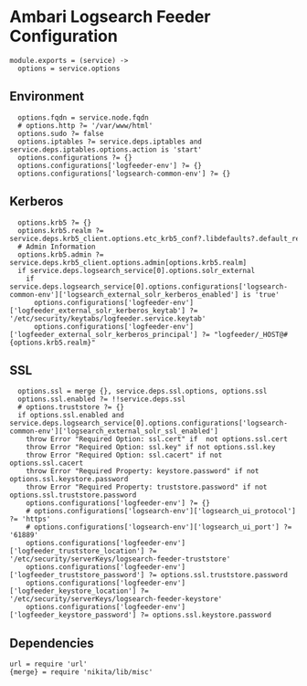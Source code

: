 
# Ambari Logsearch Feeder Configuration

    module.exports = (service) ->
      options = service.options

## Environment

      options.fqdn = service.node.fqdn
      # options.http ?= '/var/www/html'
      options.sudo ?= false
      options.iptables ?= service.deps.iptables and service.deps.iptables.options.action is 'start'
      options.configurations ?= {}
      options.configurations['logfeeder-env'] ?= {}
      options.configurations['logsearch-common-env'] ?= {}

## Kerberos

      options.krb5 ?= {}
      options.krb5.realm ?= service.deps.krb5_client.options.etc_krb5_conf?.libdefaults?.default_realm
      # Admin Information
      options.krb5.admin ?= service.deps.krb5_client.options.admin[options.krb5.realm]
      if service.deps.logsearch_service[0].options.solr_external
        if service.deps.logsearch_service[0].options.configurations['logsearch-common-env']['logsearch_external_solr_kerberos_enabled'] is 'true'
          options.configurations['logfeeder-env']['logfeeder_external_solr_kerberos_keytab'] ?= '/etc/security/keytabs/logfeeder.service.keytab'
          options.configurations['logfeeder-env']['logfeeder_external_solr_kerberos_principal'] ?= "logfeeder/_HOST@#{options.krb5.realm}"

## SSL
  
      options.ssl = merge {}, service.deps.ssl.options, options.ssl 
      options.ssl.enabled ?= !!service.deps.ssl
      # options.truststore ?= {}
      if options.ssl.enabled and service.deps.logsearch_service[0].options.configurations['logsearch-common-env']['logsearch_external_solr_ssl_enabled']
        throw Error "Required Option: ssl.cert" if  not options.ssl.cert
        throw Error "Required Option: ssl.key" if not options.ssl.key
        throw Error "Required Option: ssl.cacert" if not options.ssl.cacert
        throw Error "Required Property: keystore.password" if not options.ssl.keystore.password
        throw Error "Required Property: truststore.password" if not options.ssl.truststore.password
        options.configurations['logfeeder-env'] ?= {}
        # options.configurations['logsearch-env']['logsearch_ui_protocol'] ?= 'https'
        # options.configurations['logsearch-env']['logsearch_ui_port'] ?= '61889'
        options.configurations['logfeeder-env']['logfeeder_truststore_location'] ?= '/etc/security/serverKeys/logsearch-feeder-truststore'
        options.configurations['logfeeder-env']['logfeeder_truststore_password'] ?= options.ssl.truststore.password
        options.configurations['logfeeder-env']['logfeeder_keystore_location'] ?= '/etc/security/serverKeys/logsearch-feeder-keystore'
        options.configurations['logfeeder-env']['logfeeder_keystore_password'] ?= options.ssl.keystore.password

## Dependencies

    url = require 'url'
    {merge} = require 'nikita/lib/misc'
